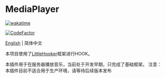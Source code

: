 # MediaPlayer

[![wakatime](https://wakatime.com/badge/user/2838d0e1-1416-4f45-bc46-cbda8f4d9e75/project/193328a5-c16a-4ad4-9ab2-f18b70349042.svg)](https://wakatime.com/badge/user/2838d0e1-1416-4f45-bc46-cbda8f4d9e75/project/193328a5-c16a-4ad4-9ab2-f18b70349042)

[![CodeFactor](https://www.codefactor.io/repository/github/willowsaucer/mediaplayer/badge)](https://www.codefactor.io/repository/github/willowsaucer/mediaplayer)

[English](README.md) | 简体中文

本项目使用了[LittleHooker](https://github.com/WillowSauceR/LittleHooker)框架进行HOOK。

本插件用于在服务器播放音乐，当前处于开发早期，只完成了基础框架。
注意：本插件目前不适合用于生产环境，请等待后续版本发布
